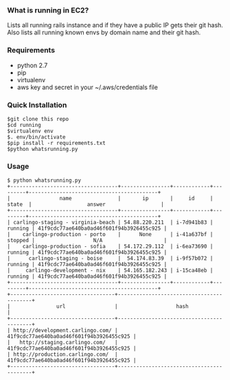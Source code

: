 
### What is running in EC2?

Lists all running rails instance and if they have a public IP gets their git hash.   
Also lists all running known envs by domain name and their git hash.   

### Requirements
- python 2.7
- pip
- virtualenv
- aws key and secret in your ~/.aws/credentials file

### Quick Installation

```
$git clone this repo  
$cd running
$virtualenv env  
$. env/bin/activate  
$pip install -r requirements.txt
$python whatsrunning.py
```

### Usage  
```
$ python whatsrunning.py
+-----------------------------------+----------------+------------+---------+------------------------------------------+
|                name               |       ip       |     id     |  state  |                  answer                  |
+-----------------------------------+----------------+------------+---------+------------------------------------------+
| carlingo-staging - virginia-beach | 54.88.220.211  | i-7d941b83 | running | 41f9cdc77ae640ba0ad46f601f94b3926455c925 |
|    carlingo-production - porto    |      None      | i-41a637bf | stopped |                   N/A                    |
|    carlingo-production - sofia    | 54.172.29.112  | i-6ea73690 | running | 41f9cdc77ae640ba0ad46f601f94b3926455c925 |
|      carlingo-staging - boise     |  54.174.83.39  | i-9f57b072 | running | 41f9cdc77ae640ba0ad46f601f94b3926455c925 |
|     carlingo-development - nix    | 54.165.182.243 | i-15ca48eb | running | 41f9cdc77ae640ba0ad46f601f94b3926455c925 |
+-----------------------------------+----------------+------------+---------+------------------------------------------+
+----------------------------------+------------------------------------------+
|               url                |                   hash                   |
+----------------------------------+------------------------------------------+
| http://development.carlingo.com/ | 41f9cdc77ae640ba0ad46f601f94b3926455c925 |
|   http://staging.carlingo.com/   | 41f9cdc77ae640ba0ad46f601f94b3926455c925 |
| http://production.carlingo.com/  | 41f9cdc77ae640ba0ad46f601f94b3926455c925 |
+----------------------------------+------------------------------------------+
```
